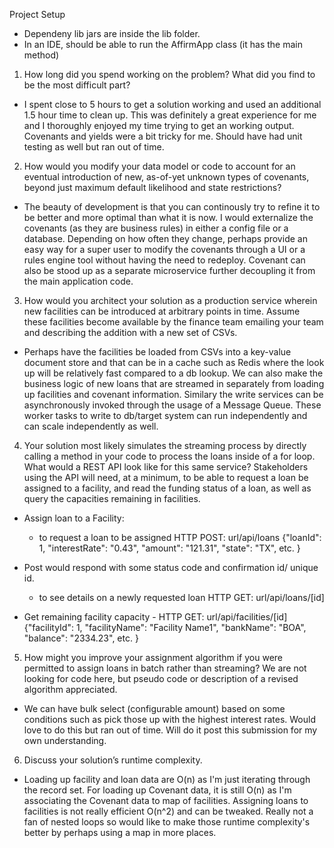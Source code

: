 Project Setup
- Dependeny lib jars are inside the lib folder.
- In an IDE, should be able to run the AffirmApp class (it has the main method)


1. How long did you spend working on the problem? What did you find to be the most
   difficult part? 
   
- I spent close to 5 hours to get a solution working and used an additional 1.5 hour time to clean up.  This was definitely a great experience for me and I thoroughly enjoyed my time trying to get an working output.  Covenants and yields were a bit tricky for me.  Should have had unit testing as well but ran out of time.

2. How would you modify your data model or code to account for an eventual introduction
   of new, as-of-yet unknown types of covenants, beyond just maximum default likelihood
   and state restrictions?
    
- The beauty of development is that you can continously try to refine it to be better and more optimal than what it is now.  I would externalize the covenants (as they are business rules) in either a config file or a database.  Depending on how often they change, perhaps provide an easy way for a super user to modify the covenants through a UI or a rules engine tool without having the need to redeploy. Covenant can also be stood up as a separate microservice further decoupling it from the main application code.

3. How would you architect your solution as a production service wherein new facilities can
   be introduced at arbitrary points in time. Assume these facilities become available by the
   finance team emailing your team and describing the addition with a new set of CSVs.

- Perhaps have the facilities be loaded from CSVs into a key-value document store and that can be in a cache such as Redis where the look up will be relatively fast compared to a db lookup.  We can also make the business logic of new loans that are streamed in separately from loading up facilities and covenant information.  Similary the write services can be asynchronously invoked through the usage of a Message Queue.  These worker tasks to write to db/target system can run independently and can scale independently as well.


4. Your solution most likely simulates the streaming process by directly calling a method in
   your code to process the loans inside of a for loop. What would a REST API look like for
   this same service? Stakeholders using the API will need, at a minimum, to be able to
   request a loan be assigned to a facility, and read the funding status of a loan, as well as
   query the capacities remaining in facilities.
    
-  Assign loan to a Facility:

    - to request a loan to be assigned
      HTTP POST: url/api/loans
      {"loanId": 1,
      "interestRate": "0.43",
      "amount": "121.31",
      "state": "TX",
      etc.
      }

- Post would respond with some status code and confirmation id/ unique id.

    - to see details on a newly requested loan
      HTTP GET: url/api/loans/[id]

- Get remaining facility capacity
      - HTTP GET: url/api/facilities/[id]
      {"facilityId": 1,
      "facilityName": "Facility Name1",
      "bankName": "BOA",
      "balance": "2334.23",
      etc.
      }

5. How might you improve your assignment algorithm if you were permitted to assign loans
   in batch rather than streaming? We are not looking for code here, but pseudo code or
   description of a revised algorithm appreciated.
    
- We can have bulk select (configurable amount) based on some conditions such as pick those up with the highest interest rates.  Would love to do this but ran out of time. Will do it post this submission for my own understanding.

6. Discuss your solution’s runtime complexity.

- Loading up facility and loan data are O(n) as I'm just iterating through the record set.
  For loading up Covenant data, it is still O(n) as I'm associating the Covenant data to map of facilities.  Assigning loans to facilities is not really efficient O(n^2) and can be tweaked.  Really not a fan of nested loops so would like to make those runtime complexity's better by perhaps using a map in more places.  

	
	
